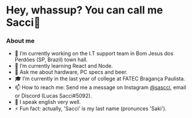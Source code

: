 # Hey, whassup? You can call me Sacci👋

### About me


- 🔭 I’m currently working on the I.T support team in Bom Jesus dos Perdões (SP, Brazil) town hall.
- 🌱 I’m currently learning React and Node.
- 💬 Ask me about hardware, PC specs and beer.
- 🎓 I’m currently in the last year of college at FATEC Bragança Paulista.
- 📫 How to reach me: Send me a message on Instagram [@sascci](https://www.instagram.com/sascci/), email or Discord (Lucas Sacci#5092).
- :rocket: I speak english very well.
- ⚡ Fun fact: actually, 'Sacci' is my last name (pronunces 'Saki').



